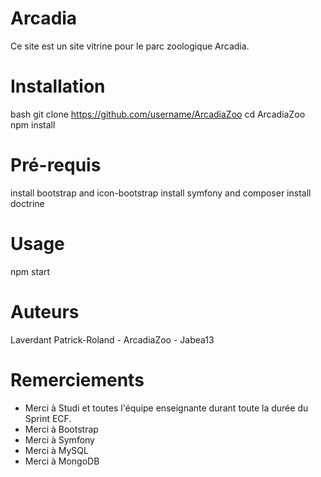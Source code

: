 # Arcadia
Ce site est un site vitrine pour le parc zoologique Arcadia.

# Installation

bash
git clone https://github.com/username/ArcadiaZoo
cd ArcadiaZoo
npm install

# Pré-requis

install bootstrap and icon-bootstrap
install symfony and composer
install doctrine

# Usage

npm start

# Auteurs

Laverdant Patrick-Roland - ArcadiaZoo - Jabea13

# Remerciements

- Merci à Studi et toutes l'équipe enseignante durant toute la durée du Sprint ECF.
- Merci à Bootstrap
- Merci à Symfony
- Merci à MySQL
- Merci à MongoDB
